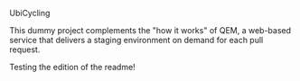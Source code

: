 UbiCycling

This dummy project complements the "how it works" of QEM, a web-based service that delivers a staging environment on demand for each pull request.

Testing the edition of the readme!
